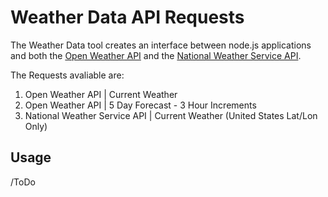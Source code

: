 # Weather Data API Requests

The Weather Data tool creates an interface between node.js applications and both the [Open Weather API](https://openweathermap.org/api) and the [National Weather Service API](https://www.weather.gov/documentation/services-web-api). 

The Requests avaliable are:
1. Open Weather API | Current Weather
2. Open Weather API | 5 Day Forecast - 3 Hour Increments
3. National Weather Service API | Current Weather (United States Lat/Lon Only)

## Usage
/ToDo
